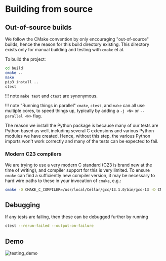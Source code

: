 # Building from source



## Out-of-source builds 

We follow the CMake convention by only encouraging "out-of-source"
builds, hence the reason for this build directory existing.
This directory exists only for manual building and testing with `cmake` et al.

To build the project:
```bash
cd build
cmake .. 
make 
pip3 install .. 
ctest 
```
!!! note
    `make test` and `ctest` are synonymous.

!!! note "Running things in parallel"
    `cmake`, `ctest`, and `make` can all use multiple cores, 
    to speed things up, typically by adding a `-j <N>` or 
    `--parallel <N>` flag. 

The reason we install the Python package is because many of our
tests are Python based as well, including several 
C extensions and various Python modules we have created. 
Hence, without this step, the various Python imports won't work
correctly and many of the tests can be expected to fail. 

### Modern C23 compilers

We are trying to use a very modern C standard
(C23 is brand new at the time of writing), and compiler
support for this is very limited. To ensure `cmake` can find
a sufficiently new compiler version, it may be necessary to
hard wire paths to these in your invocation of `cmake`, e.g.:

```bash
cmake -D CMAKE_C_COMPILER=/usr/local/Cellar/gcc/13.1.0/bin/gcc-13 -D CMAKE_CXX_COMPILER=/usr/local/Cellar/gcc/13.1.0/bin/g++-13 ..
```

## Debugging

If any tests are failing, then these
can be debugged further by running
```bash
ctest --rerun-failed --output-on-failure
```

## Demo

![testing_demo](https://user-images.githubusercontent.com/13259221/260237951-233a3b89-cbf5-4551-a646-2d7344e21882.gif)

